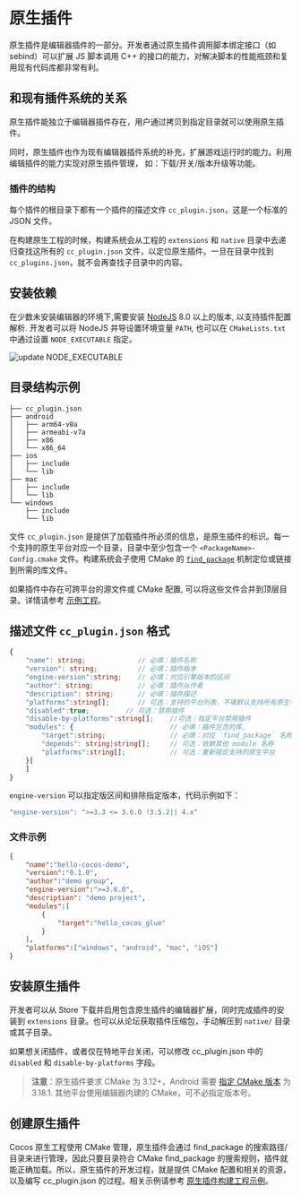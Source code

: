 # 原生插件

原生插件是编辑器插件的一部分。开发者通过原生插件调用脚本绑定接口（如 sebind）可以扩展 JS 脚本调用 C++ 的接口的能力，对解决脚本的性能瓶颈和复用现有代码库都非常有利。

## 和现有插件系统的关系

原生插件能独立于编辑器插件存在，用户通过拷贝到指定目录就可以使用原生插件。

同时，原生插件也作为现有编辑器插件系统的补充，扩展游戏运行时的能力。利用编辑插件的能力实现对原生插件管理， 如：下载/开关/版本升级等功能。

### 插件的结构

每个插件的根目录下都有一个插件的描述文件 `cc_plugin.json`，这是一个标准的 JSON 文件。

在构建原生工程的时候，构建系统会从工程的 `extensions` 和 `native` 目录中去递归查找这所有的 `cc_plugin.json` 文件，以定位原生插件。一旦在目录中找到 `cc_plugins.json`，就不会再查找子目录中的内容。

## 安装依赖

在少数未安装编辑器的环境下,需要安装 [NodeJS](https://nodejs.org/en/download/) 8.0 以上的版本, 以支持插件配置解析. 开发者可以将 NodeJS 并导设置环境变量 `PATH`, 也可以在 `CMakeLists.txt` 中通过设置 `NODE_EXECUTABLE` 指定。

![update NODE_EXECUTABLE]()

## 目录结构示例

```
├── cc_plugin.json
├── android
│   ├── arm64-v8a
│   ├── armeabi-v7a
│   ├── x86
│   └── x86_64
├── ios
│   ├── include
│   └── lib
├── mac
│   ├── include
│   └── lib
└── windows
    ├── include
    └── lib
```

文件 `cc_plugin.json` 是提供了加载插件所必须的信息，是原生插件的标识。每一个支持的原生平台对应一个目录，目录中至少包含一个 `<PackageName>-Config.cmake` 文件。构建系统会子使用 CMake 的 [`find_package`](https://cmake.org/cmake/help/latest/command/find_package.html#id7) 机制定位或链接到所需的库文件。

如果插件中存在可跨平台的源文件或 CMake 配置, 可以将这些文件合并到顶层目录。详情请参考 [示例工程](https://github.com/PatriceJiang/ccplugin_tutorial/tree/main/NewProject/native/plugins/hello_cocos)。

## 描述文件 `cc_plugin.json` 格式

```ts
{
    "name": string;             // 必填：插件名称
    "version": string;          // 必填：插件版本
    "engine-version":string;    // 必填：对应引擎版本的区间
    "author": string;           // 必填：插件从作者
    "description": string;      // 必填：插件描述
    "platforms":string[];       // 可选：支持的平台列表，不填默认支持所有原生平台。包括 windows, android, mac, ios
    "disabled":true;         // 可选：禁用插件
    "disable-by-platforms":string[];    //可选：指定平台禁用插件
    "modules": {                        // 必填：插件包含的库, 
        "target":string;                // 必填：对应 `find_package` 名称，需和 `CC_PLUGIN_ENTRY` 的首参数保持一致
        "depends": string|string[];     // 可选：依赖其他 module 名称 
        "platforms":string[];           // 可选：重新限定支持的原生平台
    }[
    ]
}
```

`engine-version` 可以指定版区间和排除指定版本，代码示例如下：
 
```ts
"engine-version": ">=3.3 <= 3.6.0 !3.5.2|| 4.x"
```

### 文件示例

```json
{
    "name":"hello-cocos-demo",
    "version":"0.1.0",
    "author":"demo group",
    "engine-version":">=3.6.0",
    "description": "demo project",
    "modules":[
        {
            "target":"hello_cocos_glue"
        }
    ],
    "platforms":["windows", "android", "mac", "iOS"]
}
```

## 安装原生插件

开发者可以从 Store 下载并启用包含原生插件的编辑器扩展，同时完成插件的安装到 `extensions` 目录。也可以从论坛获取插件压缩包，手动解压到 `native/` 目录或其子目录。

如果想关闭插件，或者仅在特地平台关闭，可以修改 cc_plugin.json 中的 `disabled` 和 `disable-by-platforms` 字段。

> **注意**：原生插件要求 CMake 为 3.12+，Android 需要 [指定 CMake 版本](https://developer.android.com/studio/projects/install-ndk#vanilla_cmake) 为 3.18.1. 其他平台使用编辑器内建的 CMake，可不必指定版本号。

## 创建原生插件

Cocos 原生工程使用 CMake 管理，原生插件会通过 find_package 的搜索路径/目录来进行管理，因此只要目录符合 CMake find_package 的搜索规则，插件就能正确加载。所以，原生插件的开发过程，就是提供 CMake 配置和相关的资源，以及编写 cc_plugin.json 的过程。相关示例请参考 [原生插件构建工程示例](./tutorial.md)。
